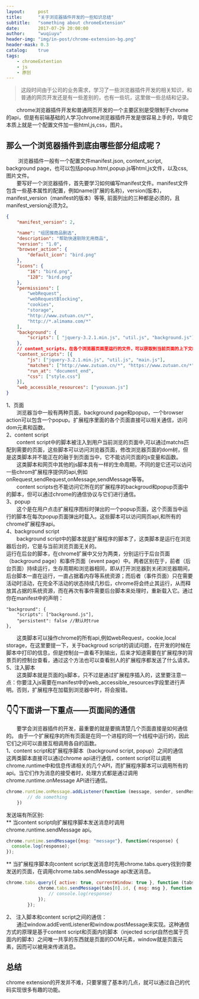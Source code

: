 ```yaml
---
layout:     post
title:      "关于浏览器插件开发的一些知识总结"
subtitle:   "something about chromeExtension"
date:       2017-07-29 20:00:00
author:     "wuqiuyu"
header-img: "img/in-post/chrome-extension-bg.png"
header-mask: 0.3
catalog:    true
tags:
    - chromeExtention
    - js
    - 原创
---
```



> 这段时间由于公司的业务需求，学习了一些浏览器插件开发的相关知识，和普通的网页开发还是有一些差别的，也有一些坑，这里做一些总结和记录。<br>

&emsp;&emsp;chrome浏览器插件开发和普通网页开发的一个主要区别是受限制于chrome的api，但是有前端基础的人学习chrome浏览器插件开发是很容易上手的，毕竟它本质上就是一个配置文件加一些html,js,css，图片。
## 那么一个浏览器插件到底由哪些部分组成呢？
 &emsp;&emsp; 浏览器插件一般有一个配置文件manifest.json, content_script, background page，也可以包括popup.html,popup.js等html,js文件，以及css,图片文件。<br>
 &emsp;&emsp;要写好一个浏览器插件，首先要学习如何编写manifest文件。manifest文件包含一些基本属性的配置，例如name(扩展的名称)，version(版本)，manifest_version（manifest的版本）等等, 前面列出的三种都是必须的，且manifest_version必须为2。
```json
{
    "manifest_version": 2,

    "name": "组团推商品删选",
    "description": "帮助快速剔除无用商品",
    "version": "1.0",
    "browser_action": {
        "default_icon": "bird.png"
    },
    "icons": {
        "16": "bird.png",
        "128": "bird.png"
    },
    "permissions": [
        "webRequest",
        "webRequestBlocking",
        "cookies",
        "storage",
        "http://www.zutuan.cn/*",
        "http://*.alimama.com/*"
    ],
    "background": {
        "scripts": [ "jquery-3.2.1.min.js", "util.js", "background.js"]
    },
    // content_scripts，在各个浏览器页面里运行的文件，可以获取到当前页面的上下文DOM
    "content_scripts": [{
        "js": ["jquery-3.2.1.min.js", "util.js", "main.js"],
        "matches": ["http://www.zutuan.cn/*", "https://www.zutuan.cn/*"],
        "run_at": "document_end",
        "css": ["style.css"]
    }],
    "web_accessible_resources": ["youxuan.js"]
}
```
 
1、页面<br>
&emsp;&emsp;浏览器当中一般有两种页面，background page和popup，一个browser action可以包含一个popup。扩展程序里面的各个页面直接可以相关通信，访问dom元素和函数。<br>
2、content script<br>
&emsp;&emsp;content script中的脚本被注入到用户当前浏览的页面中,可以通过matchs匹配到需要的页面，这些脚本可以访问浏览器页面，修改浏览器页面的dom树，但是这类脚本并不能正在的融于到页面当中，它不能访问页面的js变量和函数。<br>
&emsp;&emsp;这类脚本和网页中其他的js脚本具有一样的生命周期，不同的是它还可以访问一些chrom扩展程序提供的api,例如onRequest,sendRequest,onMessage,sendMessage等等。<br>
&emsp;&emsp;content scripts也不能访问它所在的扩展程序的backgroud和popup页面中的脚本，但可以通过chrome的通信协议与它们进行通信。<br>
3、popup<br>
&emsp;&emsp;这个是在用户点击扩展程序图标时弹出的一个popup页面，这个页面当中运行的脚本在每次popup页面弹出时载入。这些脚本可以访问网页api,和所有的chrome扩展程序api。<br>
4、background script<br>
&emsp;&emsp;background script中的脚本就是扩展程序的脚本了，这类脚本是运行在浏览器后台的，它是与当前浏览页面无关的。<br>
运行在后台的脚本，在chrome扩展中又分为两类，分别运行于后台页面（background page）和事件页面（event page）中。两者区别在于，前者（后台页面）持续运行，生存周期和浏览器相同，即从打开浏览器到关闭浏览器期间，后台脚本一直在运行，一直占据着内存等系统资源；而后者（事件页面）只在需要活动时活动，在完全不活动的状态持续几秒后，chrome将会终止其运行，从而释放其占据的系统资源，而在再次有事件需要后台脚本来处理时，重新载入它。通过你在manifest中的声明：
```
"background": {
    "scripts": ["background.js"],
    "persistent": false //默认时true
},
```
&emsp;&emsp;这类脚本可以操作chrome的所有api,例如webRequest，cookie,local storage，在这里要提一下，关于backgroud script的调试问题，在开发的时候在脚本中打印的信息，但是控制台一直看不到输出，后来才知道需要在扩展程序的背景页的控制台查看，通过这个方法也可以查看别人的扩展程序都发送了什么请求。<br>
5、注入脚本<br>
&emsp;&emsp;这类脚本就是页面的js脚本，只不过是通过扩展程序插入的，这里要注意一点：你要注入js需要在manifest中的web_accessible_resources字段里进行声明。否则，扩展程序在加载到浏览器中时，将会报错。
## 👇👇下面讲一下重点——页面间的通信
&emsp;&emsp;要学会浏览器插件的开发，最重要的就是要搞清楚几个页面直接是如何通信的。
由于一个扩展程序的所有页面是在同一个进程的同一个线程中运行的，因此它们之间可以直接互相调用各自的函数。<br>
1、content script和扩展程序脚本（background script, popup）之间的通信<br>
这两类脚本直接可以通过chrome api进行通信，content script可以调用chrome.runtime中和信息传递相关的几个API，而扩展程序脚本可以调用所有的api。当它们作为消息的接受者时，处理方式都是通过调用chrome.runtime.onMessage API进行通信。
```javascript
chrome.runtime.onMessage.addListener(function (message, sender, sendResponse) {
        // do something
    })
```

发送端有所区别:<br>
** 当content script向扩展程序脚本发送消息时调用chrome.runtime.sendMessage api。
```javascript
chrome.runtime.sendMessage({msg: "message"}, function(response) {
  console.log(response);
});
```

** 当扩展程序脚本向content script发送消息时先用chrome.tabs.query找到你要发送的页面，在调用chrome.tabs.sendMessage api发送消息。
```javascript
chrome.tabs.query({ active: true, currentWindow: true }, function (tabs) {
            chrome.tabs.sendMessage(tabs[0].id, { msg: msg }, function (response) {
                // console.log(response)
            });
        });
```
2、 注入脚本和content script之间的通信：<br>
　　通过window.addEventListener和window.postMessage来实现。这种通信方式的原理是基于content script和页面内的脚本（injected script自然也属于页面内的脚本）之间唯一共享的东西就是页面的DOM元素，window就是页面元素，因而可以被用来传递消息。
## 总结
chrome extension的开发并不难，只要掌握了基本的几点，就可以通过自己的代码实现很多有趣的功能。